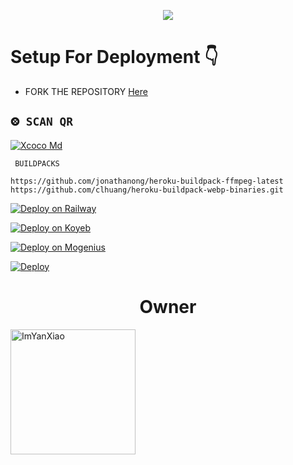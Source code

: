 <p align = center>   <img src="https://telegra.ph/file/ea03bc4a211adef6577cc.jpg" /> </p>

# Setup For Deployment 👇

- FORK THE REPOSITORY [Here](https://github.com/Mr-Katussa/Simple-Bot/fork)

## `⨷ SCAN QR`
[![Xcoco Md](https://repl.it/badge/github/quiec/whatsasena)](https://replit.com/@sandaru07/MD-QR)

 ` BUILDPACKS`

```
https://github.com/jonathanong/heroku-buildpack-ffmpeg-latest
https://github.com/clhuang/heroku-buildpack-webp-binaries.git
```

[![Deploy on Railway](https://railway.app/button.svg)](https://railway.app/dashboard)

[![Deploy on Koyeb](https://telegra.ph/file/48228bbb836479f7a2863.png)](https://app.koyeb.com/deploy?type=git&repository=&branch=name&name=servicename)

[![Deploy on Mogenius](https://telegra.ph/file/946d83b461457a3c1598c.png)](https://studio.mogenius.com/studio/cloud-space/cloud-space-overview)

[![Deploy](https://www.herokucdn.com/deploy/button.svg)](https://heroku.com/deploy?template=https://github.com/Mr-Katussa/Xcocoyh/)


<h1 align="center">Owner</h1>

<a href="wa.me/94764497078"><img src="https://github.com/Mr-Katussa.png" width="200" height="200" alt="ImYanXiao"/></a>

